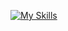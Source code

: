 [![My Skills](https://skillicons.dev/icons?i=js,html,blender,discord,bots,html,js,py,vscode)](https://skillicons.dev)
